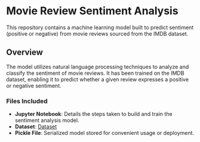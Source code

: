 # Movie Review Sentiment Analysis

This repository contains a machine learning model built to predict sentiment (positive or negative) from movie reviews sourced from the IMDB dataset. 

## Overview

The model utilizes natural language processing techniques to analyze and classify the sentiment of movie reviews. It has been trained on the IMDB dataset, enabling it to predict whether a given review expresses a positive or negative sentiment.

### Files Included

- **Jupyter Notebook**: Details the steps taken to build and train the sentiment analysis model.
- **Dataset**:  [Dataset](https://www.kaggle.com/datasets/lakshmi25npathi/imdb-dataset-of-50k-movie-reviews/download?datasetVersionNumber=1)
- **Pickle File**: Serialized model stored for convenient usage or deployment.
